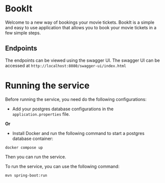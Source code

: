 # BookIt

Welcome to a new way of bookings your movie tickets. BookIt is a simple and easy to use application that allows you to book your movie tickets in a few simple steps.

## Endpoints

The endpoints can be viewed using the swagger UI. The swagger UI can be accessed at 
``http://localhost:8080/swagger-ui/index.html``

# Running the service

Before running the service, you need do the following configurations:
- Add your postgres database configurations in the `application.properties` file.

**Or**
- Install Docker and run the following command to start a postgres database container:
```
docker compose up
```

Then you can run the service.

To run the service, you can use the following command:

```
mvn spring-boot:run
```